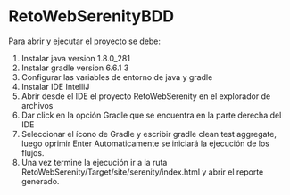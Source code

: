 # RetoWebSerenityBDD
Para abrir y ejecutar el proyecto se debe:
1. Instalar java version 1.8.0_281
2. Instalar gradle version 6.6.1 3 
3. Configurar las variables de entorno de java y gradle
4. Instalar IDE IntelliJ
5. Abrir desde el IDE el proyecto RetoWebSerenity en el explorador de archivos
6. Dar click en la opción Gradle que se encuentra en la parte derecha del IDE
7. Seleccionar el ícono de Gradle y escribir gradle clean test aggregate, luego oprimir Enter Automaticamente se iniciará la ejecución de los flujos.
8. Una vez termine la ejecución ir a la ruta RetoWebSerenity/Target/site/serenity/index.html y abrir el reporte generado.
